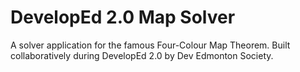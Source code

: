 # DevelopEd 2.0 Map Solver
A solver application for the famous Four-Colour Map Theorem. Built collaboratively during DevelopEd 2.0 by Dev Edmonton Society.
